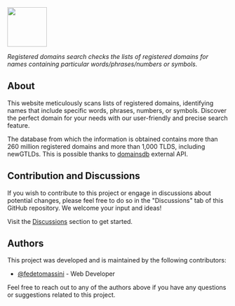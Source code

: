 <img src="../public/favicon.ico" width="90"/>

<em>Registered domains search checks the lists of registered domains for names containing particular words/phrases/numbers or symbols.</em>

## About

This website meticulously scans lists of registered domains, identifying names that include specific words, phrases, numbers, or symbols. Discover the perfect domain for your needs with our user-friendly and precise search feature.

The database from which the information is obtained contains more than 260 million registered domains and more than 1,000 TLDS, including newGTLDs. This is possible thanks to [domainsdb](https://domains-index.com/) external API.

## Contribution and Discussions

If you wish to contribute to this project or engage in discussions about potential changes, please feel free to do so in the "Discussions" tab of this GitHub repository. We welcome your input and ideas!

Visit the [Discussions](https://github.com/fedetomassini/domainsdb/discussions) section to get started.

## Authors

This project was developed and is maintained by the following contributors:

- [@fedetomassini](https://github.com/fedetomassini) - Web Developer

Feel free to reach out to any of the authors above if you have any questions or suggestions related to this project.